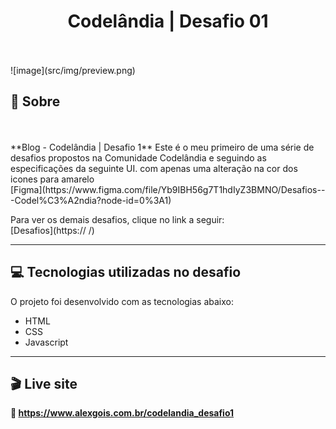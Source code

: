 <h1 align="center">Codelândia | Desafio 01</h1>
<br>
<br>
![image](src/img/preview.png)

## 📃 Sobre
<br>
<br>
**Blog - Codelândia | Desafio 1** 
Este é o meu primeiro de uma série de desafios propostos na Comunidade Codelândia e seguindo as especificações da seguinte UI. 
com apenas uma alteração na cor dos icones para amarelo<br>
[Figma](https://www.figma.com/file/Yb9IBH56g7T1hdIyZ3BMNO/Desafios---Codel%C3%A2ndia?node-id=0%3A1)

Para ver os demais desafios, clique no link a seguir: <br>
[Desafios](https:// /)

---------------------------------------------------------------------------------------------------

## 💻 Tecnologias utilizadas no desafio
O projeto foi desenvolvido com as tecnologias abaixo: <br>

* HTML
* CSS
* Javascript

----------------------------------------------------------------------------------------------------

## 🎬 Live site
**🔗️ https://www.alexgois.com.br/codelandia_desafio1**


